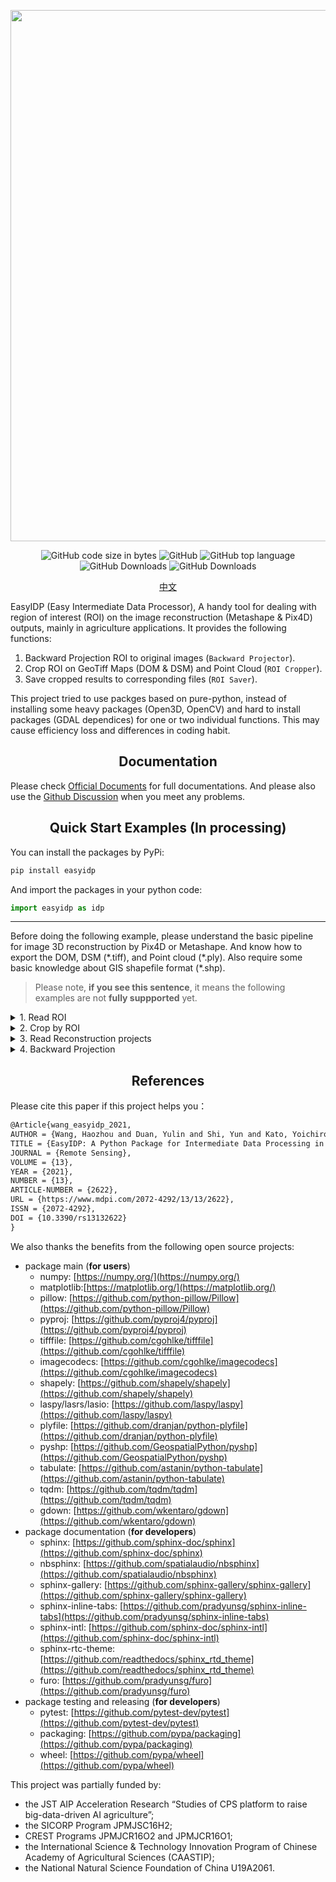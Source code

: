 <div align="center">

<p>
   <!-- <a align="left" href="https://ultralytics.com/yolov5" target="_blank"> -->
   <img width="850" src="https://github.com/UTokyo-FieldPhenomics-Lab/EasyIDP/raw/v2.0/docs/_static/images/header_v2.0.png"></a>
</p>

<p align="center">
  <img alt="GitHub code size in bytes" src="https://img.shields.io/tokei/lines/github/UTokyo-FieldPhenomics-Lab/EasyIDP?style=plastic">
  <img alt="GitHub" src="https://img.shields.io/github/license/UTokyo-FieldPhenomics-Lab/EasyIDP?style=plastic">
  <img alt="GitHub top language" src="https://img.shields.io/github/languages/top/UTokyo-FieldPhenomics-Lab/EasyIDP?style=plastic">
  <img alt="GitHub Downloads" src="https://img.shields.io/github/downloads/UTokyo-FieldPhenomics-Lab/EasyIDP/total?label=github%20downloads&style=plastic">
  <img alt="GitHub Downloads" src="https://img.shields.io/pypi/dm/easyidp?color=%233775A9&label=pypi%20downloads&style=plastic">
</p>

<a href="README_CN.md">中文</a>

</div>

EasyIDP (Easy Intermediate Data Processor), A handy tool for dealing with region of interest (ROI) on the image reconstruction (Metashape & Pix4D) outputs, mainly in agriculture applications. It provides the following functions: 

1. Backward Projection ROI to original images (`Backward Projector`).
2. Crop ROI on GeoTiff Maps (DOM & DSM) and Point Cloud (`ROI Cropper`).
3. Save cropped results to corresponding files (`ROI Saver`).

This project tried to use packges based on pure-python, instead of installing some heavy packages (Open3D, OpenCV) and hard to install packages (GDAL dependices) for one or two individual functions. This may cause efficiency loss and differences in coding habit.

## <div align="center">Documentation</div>

Please check [Official Documents](https://easyidp.readthedocs.io/en/latest/) for full documentations. And please also use the [Github Discussion](https://github.com/UTokyo-FieldPhenomics-Lab/EasyIDP/discussions) when you meet any problems.


## <div align="center">Quick Start Examples (In processing)</div>

You can install the packages by PyPi:

```bash
pip install easyidp
```

And import the packages in your python code:

```python
import easyidp as idp
```

---

Before doing the following example, please understand the basic pipeline for image 3D reconstruction by Pix4D or Metashape. And know how to export the DOM, DSM (\*.tiff), and Point cloud (\*.ply). Also require some basic knowledge about GIS shapefile format (\*.shp).

> Please note, **if you see this sentence**, it means the following examples are not **fully suppported** yet.

<details close>
<summary>1. Read ROI</summary>

```python
roi = idp.ROI("xxxx.shp")  # lon and lat 2D info
  
# get z values from DSM
roi.get_z_from_dsm("xxxx_dsm.tiff")  # add height 3D info
```

The 2D roi can be used to crop the DOM, DSM, and point cloud (`2.crop by ROI`). While the 3D roi can be used for Backward projection (`4. Backward projection`)
</details>

<details close>
<summary>2. Crop by ROI</summary>

Read the DOM and DSM Geotiff Maps
```python
dom = idp.GeoTiff("xxx_dom.tif")
dsm = idp.GeoTiff("xxx_dsm.tif")
```
  
Read point cloud data
```python
ply = idp.PointCloud("xxx_pcd.ply")
```
  
crop the region of interest from ROI:
```python
dom_parts = roi.crop(dom)
dsm_parts = roi.crop(dsm)
pcd_parts = roi.crop(ply)
```

If you want to save these crops to given folder:
```python
dom_parts = roi.crop(dom, save_folder="./crop_dom")
dsm_parts = roi.crop(dsm, save_folder="./crop_dsm")
pcd_parts = roi.crop(ply, save_folder="./crop_pcd")
```

  
</details>

<details close>
<summary>3. Read Reconstruction projects</summary>

Add the reconstruction projects to processing pools (different flight time for the same field):
  
```python
proj = idp.ProjectPool()
proj.add_pix4d(["date1.p4d", "date2.p4d", ...])
proj.add_metashape(["date1.psx", "date2.psx", ...])
```

Then you can specify each chunk by:

```python
p1 = proj[0]
# or
p1 = proj["chunk_or_project_name"]
```

</details>

<details close>
<summary>4. Backward Projection</summary>
  
```python
>>> img_dict = roi.back2raw(chunk1)
```
  
Then check the results:
```python
# find the raw image name list
>>> img_dict.keys()   
dict_keys(['DJI_0177.JPG', 'DJI_0178.JPG', 'DJI_0179.JPG', 'DJI_0180.JPG', ... ]

# the roi pixel coordinate on that image
>>> img_dict['DJI_0177.JPG'] 
array([[ 779,  902],
       [1043,  846],
       [1099, 1110],
       [ 834, 1166],
       [ 779,  902]])
```

Save backward projected images

```python
img_dict = roi.back2raw(chunk1, save_folder="folder/to/put/results/")
```

</details>

## <div align="center">References</div>

Please cite this paper if this project helps you：

```latex
@Article{wang_easyidp_2021,
AUTHOR = {Wang, Haozhou and Duan, Yulin and Shi, Yun and Kato, Yoichiro and Ninomiya, Seish and Guo, Wei},
TITLE = {EasyIDP: A Python Package for Intermediate Data Processing in UAV-Based Plant Phenotyping},
JOURNAL = {Remote Sensing},
VOLUME = {13},
YEAR = {2021},
NUMBER = {13},
ARTICLE-NUMBER = {2622},
URL = {https://www.mdpi.com/2072-4292/13/13/2622},
ISSN = {2072-4292},
DOI = {10.3390/rs13132622}
}
```

We also thanks the benefits from the following open source projects:

* package main (**for users**)
  * numpy: [https://numpy.org/](https://numpy.org/)
  * matplotlib:[https://matplotlib.org/](https://matplotlib.org/)
  * pillow: [https://github.com/python-pillow/Pillow](https://github.com/python-pillow/Pillow)
  * pyproj: [https://github.com/pyproj4/pyproj](https://github.com/pyproj4/pyproj)
  * tifffile: [https://github.com/cgohlke/tifffile](https://github.com/cgohlke/tifffile)
  * imagecodecs: [https://github.com/cgohlke/imagecodecs](https://github.com/cgohlke/imagecodecs)
  * shapely: [https://github.com/shapely/shapely](https://github.com/shapely/shapely)
  * laspy/lasrs/lasio: [https://github.com/laspy/laspy](https://github.com/laspy/laspy)
  * plyfile: [https://github.com/dranjan/python-plyfile](https://github.com/dranjan/python-plyfile)
  * pyshp: [https://github.com/GeospatialPython/pyshp](https://github.com/GeospatialPython/pyshp)
  * tabulate: [https://github.com/astanin/python-tabulate](https://github.com/astanin/python-tabulate)
  * tqdm: [https://github.com/tqdm/tqdm](https://github.com/tqdm/tqdm)
  * gdown: [https://github.com/wkentaro/gdown](https://github.com/wkentaro/gdown)
* package documentation (**for developers**)
  * sphinx: [https://github.com/sphinx-doc/sphinx](https://github.com/sphinx-doc/sphinx)
  * nbsphinx: [https://github.com/spatialaudio/nbsphinx](https://github.com/spatialaudio/nbsphinx)
  * sphinx-gallery: [https://github.com/sphinx-gallery/sphinx-gallery](https://github.com/sphinx-gallery/sphinx-gallery)
  * sphinx-inline-tabs: [https://github.com/pradyunsg/sphinx-inline-tabs](https://github.com/pradyunsg/sphinx-inline-tabs)
  * sphinx-intl: [https://github.com/sphinx-doc/sphinx-intl](https://github.com/sphinx-doc/sphinx-intl)
  * sphinx-rtc-theme: [https://github.com/readthedocs/sphinx_rtd_theme](https://github.com/readthedocs/sphinx_rtd_theme)
  * furo: [https://github.com/pradyunsg/furo](https://github.com/pradyunsg/furo)
* package testing and releasing (**for developers**)
  * pytest: [https://github.com/pytest-dev/pytest](https://github.com/pytest-dev/pytest)
  * packaging: [https://github.com/pypa/packaging](https://github.com/pypa/packaging)
  * wheel: [https://github.com/pypa/wheel](https://github.com/pypa/wheel)

This project was partially funded by:

* the JST AIP Acceleration Research “Studies of CPS platform to raise big-data-driven AI agriculture”; 
* the SICORP Program JPMJSC16H2; 
* CREST Programs JPMJCR16O2 and JPMJCR16O1; 
* the International Science & Technology Innovation Program of Chinese Academy of Agricultural Sciences (CAASTIP); 
* the National Natural Science Foundation of China U19A2061.